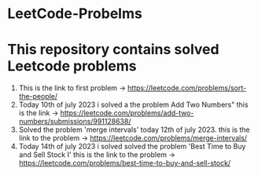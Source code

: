 # LeetCode-Probelms
# This repository contains solved Leetcode problems
1. This is the link to first problem -> https://leetcode.com/problems/sort-the-people/ 
2. Today 10th of july 2023 i solved a the problem Add Two Numbers" this is the link -> https://leetcode.com/problems/add-two-numbers/submissions/991128638/
3. Solved the problem 'merge intervals' today 12th of july 2023. this is the link to the problem -> https://leetcode.com/problems/merge-intervals/
4. Today 14th of july 2023 i solved solved the problem 'Best Time to Buy and Sell Stock I'  this is the link to the problem -> https://leetcode.com/problems/best-time-to-buy-and-sell-stock/

 
